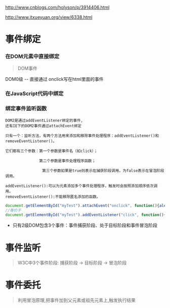 http://www.cnblogs.com/holyson/p/3914406.html

http://www.itxueyuan.org/view/6338.html
# 事件绑定
### 在DOM元素中直接绑定

> DOM事件

DOM0级 -- 直接通过 onclick写在html里面的事件

### 在JavaScript代码中绑定

### 绑定事件监听函数

    DOM2是通过addEventListener绑定的事件,
    还有IE下的DOM2事件通过attachEvent绑定

    只有一个：监听方法，有两个方法用来添加和移除事件处理程序：addEventListener()和removeEventListener()。

    它们都有三个参数：第一个参数是事件名（如click）；

    　　　　　　　　　第二个参数是事件处理程序函数；

    　　　　　　　　   第三个参数如果是true则表示在捕获阶段调用，为false表示在冒泡阶段调用。

    addEventListener():可以为元素添加多个事件处理程序，触发时会按照添加顺序依次调用。
    removeEventListener():不能移除匿名添加的函数。
``` javascript
document.getElementById("myTest").attachEvent("onclick", function(){alert(1)});
//等价于
document.getElementById("myTest").addEventListener("click", function(){alert(1)}, false);

```

* 只有2级DOM包含3个事件：事件捕获阶段、处于目标阶段和事件冒泡阶段
# 事件监听
> W3C中3个事件阶段: 捕获阶段 -> 目标阶段 -> 冒泡阶段
# 事件委托
> 利用冒泡原理,把事件加到父元素或祖先元素上,触发执行结果
